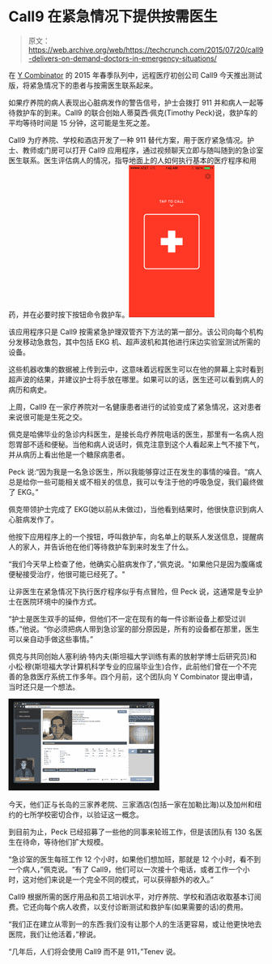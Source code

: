 # Call9 在紧急情况下提供按需医生

> 原文：<https://web.archive.org/web/https://techcrunch.com/2015/07/20/call9-delivers-on-demand-doctors-in-emergency-situations/>

在 [Y Combinator](https://web.archive.org/web/20230222130709/http://www.ycombinator.com/) 的 2015 年春季队列中，远程医疗初创公司 Call9 今天推出测试版，将紧急情况下的患者与按需医生联系起来。

如果疗养院的病人表现出心脏病发作的警告信号，护士会拨打 911 并和病人一起等待救护车的到来。Call9 的联合创始人蒂莫西·佩克(Timothy Peck)说，救护车的平均等待时间是 15 分钟，这可能是生死之差。

Call9 为疗养院、学校和酒店开发了一种 911 替代方案，用于医疗紧急情况。护士、教师或门房可以打开 Call9 应用程序，通过视频聊天立即与随叫随到的急诊室医生联系。医生评估病人的情况，指导地面上的人如何执行基本的医疗程序和用药，并在必要时按下按钮命令救护车。![TaptoCall](img/b75f950c859e3450934a3f6a558222de.png)

该应用程序只是 Call9 按需紧急护理双管齐下方法的第一部分。该公司向每个机构分发移动急救包，其中包括 EKG 机、超声波机和其他进行床边实验室测试所需的设备。

这些机器收集的数据被上传到云中，这意味着远程医生可以在他的屏幕上实时看到超声波的结果，并建议护士将手放在哪里。如果可以的话，医生还可以看到病人的病历和病史。

上周，Call9 在一家疗养院对一名健康患者进行的试验变成了紧急情况，这对患者来说很可能是生死之交。

佩克是哈佛毕业的急诊内科医生，是接长岛疗养院电话的医生，那里有一名病人抱怨胃部不适和便秘。当他和病人说话时，佩克注意到这个人看起来上气不接下气，并从病历上看出他是一个糖尿病患者。

Peck 说:“因为我是一名急诊医生，所以我能够穿过正在发生的事情的噪音。“病人总是给你一些可能相关或不相关的信息，我可以专注于他的呼吸急促，我们最终做了 EKG。”

佩克带领护士完成了 EKG(她以前从未做过)，当他看到结果时，他很快意识到病人心脏病发作了。

他按下应用程序上的一个按钮，呼叫救护车，向名单上的联系人发送信息，提醒病人的家人，并告诉他在他们等待救护车到来时发生了什么。

“我们今天早上检查了他，他确实心脏病发作了，”佩克说。"如果他只是因为腹痛或便秘接受治疗，他很可能已经死了。"

让非医生在紧急情况下执行医疗程序似乎有点冒险，但 Peck 说，这通常是专业护士在医院环境中的操作方式。

“护士是医生双手的延伸，但他们不一定在现有的每一件诊断设备上都受过训练，”他说。“你必须把病人带到急诊室的部分原因是，所有的设备都在那里，医生可以亲自动手做这些事情。”

佩克与共同创始人塞利纳·特内夫(斯坦福大学训练有素的放射学博士后研究员)和小松·穆(斯坦福大学计算机科学专业的应届毕业生)合作，此前他们曾在一个不完善的急救医疗系统工作多年。四个月前，这个团队向 Y Combinator 提出申请，当时还只是一个想法。

![PhysicianDashboard](img/d9e0b022730cc43574f793fa5ba62590.png)

今天，他们正与长岛的三家养老院、三家酒店(包括一家在加勒比海)以及加州和纽约的七所学校密切合作，以验证这一概念。

到目前为止，Peck 已经招募了一些他的同事来轮班工作，但是该团队有 130 名医生在待命，等待他们扩大规模。

“急诊室的医生每班工作 12 个小时，如果他们想加班，那就是 12 个小时，看不到一个病人，”佩克说。“有了 Call9，他们可以一次接十个电话，或者工作一个小时，这对他们来说是一个完全不同的模式，可以获得额外的收入。”

Call9 根据所需的医疗用品和员工培训水平，对疗养院、学校和酒店收取基本订阅费。它还向每个病人收费，以支付诊断测试和救护车(如果需要的话)的费用。

“我们正在建立从零到一的东西:我们没有让那个人的生活更容易，或让他更快地去医院，我们让他活着，”穆说。

“几年后，人们将会使用 Call9 而不是 911，”Tenev 说。